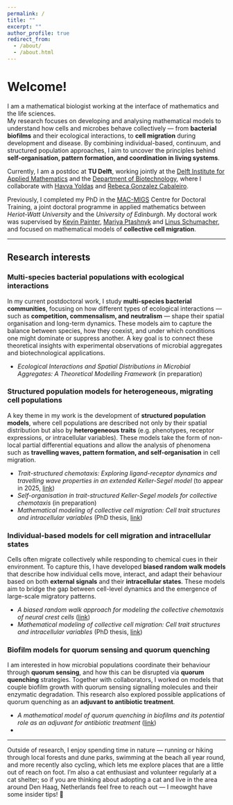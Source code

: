 ```yaml
---
permalink: /
title: ""
excerpt: ""
author_profile: true
redirect_from: 
  - /about/
  - /about.html
---
```


# Welcome! 

I am a mathematical biologist working at the interface of mathematics and the life sciences.  
My research focuses on developing and analysing mathematical models to understand how cells and microbes behave collectively — from **bacterial biofilms** and their ecological interactions, to **cell migration** during development and disease. By combining individual-based, continuum, and structured population approaches, I aim to uncover the principles behind **self-organisation, pattern formation, and coordination in living systems**.

Currently, I am a postdoc at **TU Delft**, working jointly at the [Delft Institute for Applied Mathematics](https://www.tudelft.nl/en/eemcs/the-faculty/departments/applied-mathematics) and the [Department of Biotechnology](https://www.tudelft.nl/tnw/over-faculteit/afdelingen/biotechnology), where I collaborate with [Havva Yoldaş]() and [Rebeca Gonzalez Cabaleiro](https://www.tudelft.nl/tnw/over-faculteit/afdelingen/biotechnology/research-sections/environmental-biotechnology/rebeca-gonzalez-cabaleiro).  

Previously, I completed my PhD in the [MAC-MIGS](https://www.mac-migs.ac.uk/) Centre for Doctoral Training, a joint doctoral programme in applied mathematics between *Heriot-Watt University* and the *University of Edinburgh*. My doctoral work was supervised by [Kevin Painter](https://www.polito.it/en/staff?p=kevin.painter), [Mariya Ptashnyk](https://www.macs.hw.ac.uk/~mp91/) and [Linus Schumacher](https://www.ed.ac.uk/regenerative-medicine/research/linus-schumacher), and focused on mathematical models of **collective cell migration**.  

---

## Research interests  

### Multi-species bacterial populations with ecological interactions
In my current postdoctoral work, I study **multi-species bacterial communities**, focusing on how different types of ecological interactions — such as **competition, commensalism, and neutralism** — shape their spatial organisation and long-term dynamics. These models aim to capture the balance between species, how they coexist, and under which conditions one might dominate or suppress another. A key goal is to connect these theoretical insights with experimental observations of microbial aggregates and biotechnological applications.  
- *Ecological Interactions and Spatial Distributions in Microbial Aggregates: A Theoretical Modelling Framework* (in preparation)  

### Structured population models for heterogeneous, migrating cell populations  
A key theme in my work is the development of **structured population models**, where cell populations are described not only by their spatial distribution but also by **heterogeneous traits** (e.g. phenotypes, receptor expressions, or intracellular variables). These models take the form of non-local partial differential equations and allow the analysis of phenomena such as **travelling waves, pattern formation, and self-organisation** in cell migration.  
- *Trait-structured chemotaxis: Exploring ligand-receptor dynamics and travelling wave properties in an extended Keller-Segel model* (to appear in 2025, [link](https://doi.org/10.48550/arXiv.2502.18947))  
- *Self-organisation in trait-structured Keller-Segel models for collective chemotaxis* (in preparation)
- *Mathematical modeling of collective cell migration: Cell trait structures and intracellular variables* (PhD thesis, [link](https://www.ros.hw.ac.uk/handle/10399/5113))    

### Individual-based models for cell migration and intracellular states  
Cells often migrate collectively while responding to chemical cues in their environment. To capture this, I have developed **biased random walk models** that describe how individual cells move, interact, and adapt their behaviour based on both **external signals** and their **intracellular states**. These models aim to bridge the gap between cell-level dynamics and the emergence of large-scale migratory patterns.  
- *A biased random walk approach for modeling the collective chemotaxis of neural crest cells* ([link](https://link.springer.com/article/10.1007/s00285-024-02047-2))  
- *Mathematical modeling of collective cell migration: Cell trait structures and intracellular variables* (PhD thesis, [link](https://www.ros.hw.ac.uk/handle/10399/5113))  

### Biofilm models for quorum sensing and quorum quenching  
I am interested in how microbial populations coordinate their behaviour through **quorum sensing**, and how this can be disrupted via **quorum quenching** strategies. Together with collaborators, I worked on models that couple biofilm growth with quorum sensing signalling molecules and their enzymatic degradation. This research also explored possible applications of quorum quenching as an **adjuvant to antibiotic treatment**. 
- *A mathematical model of quorum quenching in biofilms and its potential role as an adjuvant for antibiotic treatment* ([link](https://doi.org/10.5206/mase/14612))
- 
---

Outside of research, I enjoy spending time in nature — running or hiking through local forests and dune parks, swimming at the beach all year round, and more recently also cycling, which lets me explore places that are a little out of reach on foot. I’m also a cat enthusiast and volunteer regularly at a cat shelter; so if you are thinking about adopting a cat and live in the area around Den Haag, Netherlands feel free to reach out — I meowght have some insider tips! 🐾
